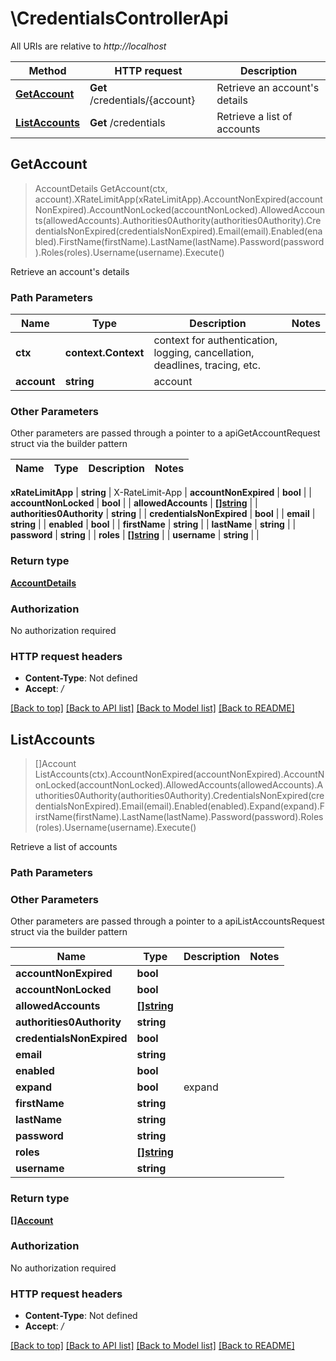 # \CredentialsControllerApi

All URIs are relative to *http://localhost*

Method | HTTP request | Description
------------- | ------------- | -------------
[**GetAccount**](CredentialsControllerApi.md#GetAccount) | **Get** /credentials/{account} | Retrieve an account&#39;s details
[**ListAccounts**](CredentialsControllerApi.md#ListAccounts) | **Get** /credentials | Retrieve a list of accounts



## GetAccount

> AccountDetails GetAccount(ctx, account).XRateLimitApp(xRateLimitApp).AccountNonExpired(accountNonExpired).AccountNonLocked(accountNonLocked).AllowedAccounts(allowedAccounts).Authorities0Authority(authorities0Authority).CredentialsNonExpired(credentialsNonExpired).Email(email).Enabled(enabled).FirstName(firstName).LastName(lastName).Password(password).Roles(roles).Username(username).Execute()

Retrieve an account's details

### Path Parameters


Name | Type | Description  | Notes
------------- | ------------- | ------------- | -------------
**ctx** | **context.Context** | context for authentication, logging, cancellation, deadlines, tracing, etc.
**account** | **string** | account | 

### Other Parameters

Other parameters are passed through a pointer to a apiGetAccountRequest struct via the builder pattern


Name | Type | Description  | Notes
------------- | ------------- | ------------- | -------------

 **xRateLimitApp** | **string** | X-RateLimit-App | 
 **accountNonExpired** | **bool** |  | 
 **accountNonLocked** | **bool** |  | 
 **allowedAccounts** | [**[]string**](string.md) |  | 
 **authorities0Authority** | **string** |  | 
 **credentialsNonExpired** | **bool** |  | 
 **email** | **string** |  | 
 **enabled** | **bool** |  | 
 **firstName** | **string** |  | 
 **lastName** | **string** |  | 
 **password** | **string** |  | 
 **roles** | [**[]string**](string.md) |  | 
 **username** | **string** |  | 

### Return type

[**AccountDetails**](AccountDetails.md)

### Authorization

No authorization required

### HTTP request headers

- **Content-Type**: Not defined
- **Accept**: */*

[[Back to top]](#) [[Back to API list]](../README.md#documentation-for-api-endpoints)
[[Back to Model list]](../README.md#documentation-for-models)
[[Back to README]](../README.md)


## ListAccounts

> []Account ListAccounts(ctx).AccountNonExpired(accountNonExpired).AccountNonLocked(accountNonLocked).AllowedAccounts(allowedAccounts).Authorities0Authority(authorities0Authority).CredentialsNonExpired(credentialsNonExpired).Email(email).Enabled(enabled).Expand(expand).FirstName(firstName).LastName(lastName).Password(password).Roles(roles).Username(username).Execute()

Retrieve a list of accounts

### Path Parameters



### Other Parameters

Other parameters are passed through a pointer to a apiListAccountsRequest struct via the builder pattern


Name | Type | Description  | Notes
------------- | ------------- | ------------- | -------------
 **accountNonExpired** | **bool** |  | 
 **accountNonLocked** | **bool** |  | 
 **allowedAccounts** | [**[]string**](string.md) |  | 
 **authorities0Authority** | **string** |  | 
 **credentialsNonExpired** | **bool** |  | 
 **email** | **string** |  | 
 **enabled** | **bool** |  | 
 **expand** | **bool** | expand | 
 **firstName** | **string** |  | 
 **lastName** | **string** |  | 
 **password** | **string** |  | 
 **roles** | [**[]string**](string.md) |  | 
 **username** | **string** |  | 

### Return type

[**[]Account**](Account.md)

### Authorization

No authorization required

### HTTP request headers

- **Content-Type**: Not defined
- **Accept**: */*

[[Back to top]](#) [[Back to API list]](../README.md#documentation-for-api-endpoints)
[[Back to Model list]](../README.md#documentation-for-models)
[[Back to README]](../README.md)

